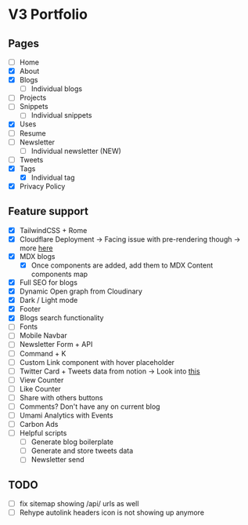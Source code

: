 # V3 Portfolio

## Pages

- [ ] Home
- [x] About
- [x] Blogs
  - [ ] Individual blogs
- [ ] Projects
- [ ] Snippets
  - [ ] Individual snippets
- [x] Uses
- [ ] Resume
- [ ] Newsletter
  - [ ] Individual newsletter (NEW)
- [ ] Tweets
- [x] Tags
  - [x] Individual tag
- [x] Privacy Policy

## Feature support

- [x] TailwindCSS + Rome
- [x] Cloudflare Deployment -> Facing issue with pre-rendering though -> more [here](https://github.com/withastro/astro/issues/7140)
- [x] MDX blogs
  - [x] Once components are added, add them to MDX Content components map
- [x] Full SEO for blogs
- [x] Dynamic Open graph from Cloudinary
- [x] Dark / Light mode
- [x] Footer
- [x] Blogs search functionality
- [ ] Fonts
- [ ] Mobile Navbar
- [ ] Newsletter Form + API
- [ ] Command + K
- [ ] Custom Link component with hover placeholder
- [ ] Twitter Card + Tweets data from notion -> Look into [this](https://github.com/astro-community/astro-embed/tree/main/packages/astro-embed-twitter#readme)
- [ ] View Counter
- [ ] Like Counter
- [ ] Share with others buttons
- [ ] Comments? Don't have any on current blog
- [ ] Umami Analytics with Events
- [ ] Carbon Ads
- [ ] Helpful scripts
  - [ ] Generate blog boilerplate
  - [ ] Generate and store tweets data
  - [ ] Newsletter send

## TODO
- [ ] fix sitemap showing /api/ urls as well
- [ ] Rehype autolink headers icon is not showing up anymore